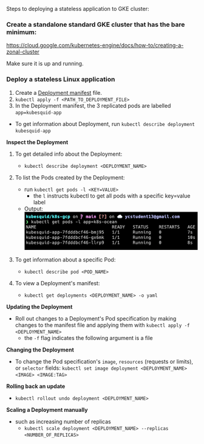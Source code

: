 Steps to deploying a stateless application to GKE cluster:

### Create a standalone standard GKE cluster that has the bare minimum:
https://cloud.google.com/kubernetes-engine/docs/how-to/creating-a-zonal-cluster

Make sure it is up and running.

### Deploy a stateless Linux application
1. Create a [Deployment manifest](_deployment.yaml) file.
2. `kubectl apply -f <PATH_TO_DEPLOYMENT_FILE>`
3. In the Deployment manifest, the 3 replicated pods are labelled `app=kubesquid-app`
  - To get information about Deployment, run `kubectl describe deployment kubesquid-app`

**Inspect the Deployment**
1. To get detailed info about the Deployment:
     - `kubectl describe deployment <DEPLOYMENT_NAME>`
2. To list the Pods created by the Deployment:
     - run `kubectl get pods -l <KEY=VALUE>`
       - the `l` instructs kubectl to get all pods with a specific key=value label
     - Output:<br> ![image](./images/get-pods-by-labels.png)
3. To get information about a specific Pod:
    - `kubectl describe pod <POD_NAME>`

4. To view a Deployment's manifest:
   - `kubectl get deployments <DEPLOYMENT_NAME> -o yaml`

**Updating the Deployment**
- Roll out changes to a Deployment's Pod specification by making changes to the manifest file and applying them with `kubectl apply -f <DEPLOYMENT_NAME>`
  - the `-f` flag indicates the following argument is a file

**Changing the Deployment**
- To change the Pod specification's  `image`, `resources` (requests or limits), or `selector` fields:
`kubectl set image deployment <DEPLOYMENT_NAME> <IMAGE> <IMAGE:TAG>`

**Rolling back an update**
- `kubectl rollout undo deployment <DEPLOYMENT_NAME>`

**Scaling a Deployment manually**
- such as increasing number of replicas
  - `kubectl scale deployment <DEPLOYMENT_NAME> --replicas <NUMBER_OF_REPLICAS>`